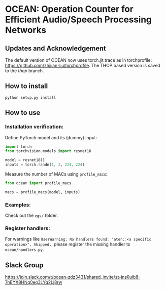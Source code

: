 # OCEAN: Operation Counter for Efficient Audio/Speech Processing Networks


## Updates and Acknowledgement

The default version of OCEAN now uses torch.jit.trace as in torchprofile: https://github.com/zhijian-liu/torchprofile. The THOP based version is saved to the *thop* branch.

## How to install 

`python setup.py install`

## How to use 
### Installation verification:

Define PyTorch model and its (dummy) input:

```python
import torch
from torchvision.models import resnet18

model = resnet18()
inputs = torch.randn(1, 3, 224, 224)
```

Measure the number of MACs using `profile_macs`:

```python
from ocean import profile_macs

macs = profile_macs(model, inputs)
```

### Examples:

Check out the `egs/` folder.

### Register handlers:

For warnings like `UserWarning: No handlers found: "aten::<a specific operation>". Skipped.`, please register the missing handler to `ocean/handlers.py`.

## Slack Group

https://join.slack.com/t/ocean-zdz3431/shared_invite/zt-jns0uib8-7nEYX8HNq0eq3LYq2Lj8rw
